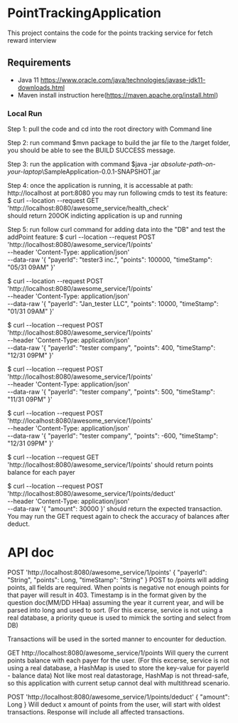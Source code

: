 # PointTrackingApplication
This project contains the code for the points tracking service for fetch reward interview

## Requirements

* Java 11
  https://www.oracle.com/java/technologies/javase-jdk11-downloads.html
* Maven
  install instruction here(https://maven.apache.org/install.html)

### Local Run
Step 1: pull the code and cd into the root directory with Command line

Step 2: run command 
  $mvn package 
to build the jar file to the /target folder, you should be able to see the BUILD SUCCESS message.

Step 3: run the application with command
  $java -jar *absolute-path-on-your-laptop*\SampleApplication-0.0.1-SNAPSHOT.jar

Step 4: once the application is running, it is accessable at path: http://localhost at port:8080
you may run following cmds to test its feature:
  $ curl --location --request GET 'http://localhost:8080/awesome_service/health_check'   
  should return 200OK indicting application is up and running
  
Step 5: run follow curl command for adding data into the "DB" and test the addPoint feature:
  $ curl --location --request POST 'http://localhost:8080/awesome_service/1/points' \
--header 'Content-Type: application/json' \
--data-raw '{
    "payerId": "tester3 inc.",
    "points": 100000,
    "timeStamp": "05/31 09AM"
}'
  
  $ curl --location --request POST 'http://localhost:8080/awesome_service/1/points' \
--header 'Content-Type: application/json' \
--data-raw '{
    "payerId": "Jan_tester LLC",
    "points": 10000,
    "timeStamp": "01/31 09AM"
}'

$ curl --location --request POST 'http://localhost:8080/awesome_service/1/points' \
--header 'Content-Type: application/json' \
--data-raw '{
    "payerId": "tester company",
    "points": 400,
    "timeStamp": "12/31 09PM"
}'

$ curl --location --request POST 'http://localhost:8080/awesome_service/1/points' \
--header 'Content-Type: application/json' \
--data-raw '{
    "payerId": "tester company",
    "points": 500,
    "timeStamp": "11/31 09PM"
}'

$ curl --location --request POST 'http://localhost:8080/awesome_service/1/points' \
--header 'Content-Type: application/json' \
--data-raw '{
    "payerId": "tester company",
    "points": -600,
    "timeStamp": "12/31 09PM"
}'

$ curl --location --request GET 'http://localhost:8080/awesome_service/1/points' 
should return points balance for each payer

$ curl --location --request POST 'http://localhost:8080/awesome_service/1/points/deduct' \
--header 'Content-Type: application/json' \
--data-raw '{
    "amount": 30000
}'
should return the expected transaction. You may run the GET request again to check the accuracy of balances after deduct.

# API doc
POST 'http://localhost:8080/awesome_service/1/points'
{
    "payerId": "String",
    "points": Long,
    "timeStamp": "String"
}
POST to /points will adding points, all fields are required. When points is negative not enough points for that payer will result in 403.
Timestamp is in the format given by the question doc(MM/DD HHaa) assuming the year it current year, and will be parsed into long and used to sort.
(For this excerse, service is not using a real database, a priority queue is used to mimick the sorting and select from DB)

Transactions will be used in the sorted manner to encounter for deduction.

GET http://localhost:8080/awesome_service/1/points
Will query the current points balance with each payer for the user. 
(For this excerse, service is not using a real database, a HashMap is used to store the key-value for payerId - balance data)
Not like most real datastorage, HashMap is not thread-safe, so this application with current setup cannot deal with multithread scenario. 

POST 'http://localhost:8080/awesome_service/1/points/deduct'
{
    "amount": Long
}
Will deduct x amount of points from the user, will start with oldest transactions. Response will include all affected transactions.
